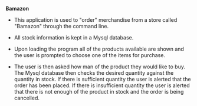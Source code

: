 **Bamazon**

* This application is used to "order" merchandise from a store called "Bamazon" through the command line.

* All stock information is kept in a Mysql database.

* Upon loading the program all of the products available are shown and the user is prompted to choose one of the items for purchase.

* The user is then asked how man of the product they would like to buy.  The Mysql database then checks the desired quantity against the quantity in stock.  If there is sufficient quantity the user is alerted that the order has been placed.  If there is insufficient quantity the user is alerted that there is not enough of the product in stock and the order is being cancelled.
